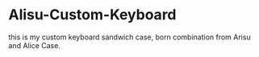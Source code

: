 # Alisu-Custom-Keyboard
this is my custom keyboard sandwich case, born combination from Arisu and Alice Case.
